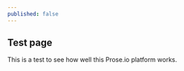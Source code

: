 ```yaml
---
published: false
---
```


## Test page

This is a test to see how well this Prose.io platform works.